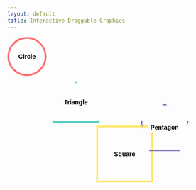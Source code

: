 ```yaml
---
layout: default
title: Interactive Draggable Graphics
---
```


<style>
    .shape-container {
        margin: 0;
        overflow: hidden;
        height: 100vh;
        position: relative;
        background: url('image.png') no-repeat center center;
        background-size: cover;
        cursor: grab;
    }

    .shape {
        position: absolute;
        cursor: grab;
        display: flex;
        justify-content: center;
        align-items: center;
        font-family: Arial, sans-serif;
        font-weight: bold;
        user-select: none;
    }

    .shape-label {
        background-color: white;
        color: black;
        padding: 2px 6px;
        border-radius: 3px;
        pointer-events: none; /* Allows clicks to pass through to shape */
    }

    #moving-circle {
        width: 80px;
        height: 80px;
        border: 4px solid #FF6B6B;
        border-radius: 50%;
        background-color: transparent;
        z-index: 4;
    }

    #triangle {
        width: 100px;
        height: 86px; /* height = width * √3/2 */
        clip-path: polygon(50% 0%, 0% 100%, 100% 100%);
        background-color: transparent;
        border: 4px solid #4ECDC4;
        top: 100px;
        left: 100px;
        z-index: 2;
    }

    #square {
        width: 120px;
        height: 120px;
        border: 4px solid #FFE66D;
        background-color: transparent;
        top: 200px;
        left: 200px;
        z-index: 1;
    }

    #pentagon {
        width: 100px;
        height: 100px;
        clip-path: polygon(50% 0%, 100% 38%, 82% 100%, 18% 100%, 0% 38%);
        background-color: transparent;
        border: 4px solid #7D70BA;
        top: 150px;
        left: 300px;
        z-index: 3;
    }
</style>

<div class="shape-container">
    <div id="moving-circle" class="shape">
        <div class="shape-label" contenteditable="true">Circle</div>
    </div>
    <div id="triangle" class="shape">
        <div class="shape-label" contenteditable="true">Triangle</div>
    </div>
    <div id="square" class="shape">
        <div class="shape-label" contenteditable="true">Square</div>
    </div>
    <div id="pentagon" class="shape">
        <div class="shape-label" contenteditable="true">Pentagon</div>
    </div>
</div>

<script>
    document.addEventListener('DOMContentLoaded', () => {
        const shapes = document.querySelectorAll('.shape');
        let activeShape = null;
        let offsetX, offsetY;
        let isEditingText = false;

        // Make all shapes draggable
        shapes.forEach(shape => {
            shape.addEventListener('mousedown', startDrag);
            
            // Handle double-click for text editing
            const label = shape.querySelector('.shape-label');
            label.addEventListener('dblclick', (e) => {
                e.stopPropagation();
                isEditingText = true;
                label.focus();
            });
            
            label.addEventListener('blur', () => {
                isEditingText = false;
            });
        });

        function startDrag(e) {
            if (isEditingText) return;
            
            activeShape = e.target.closest('.shape');
            if (!activeShape) return;
            
            // Calculate offset between mouse and shape's top-left corner
            const rect = activeShape.getBoundingClientRect();
            offsetX = e.clientX - rect.left;
            offsetY = e.clientY - rect.top;
            
            activeShape.style.cursor = 'grabbing';
            document.addEventListener('mousemove', dragShape);
            document.addEventListener('mouseup', stopDrag);
            e.preventDefault();
        }

        function dragShape(e) {
            if (!activeShape) return;
            
            activeShape.style.left = `${e.clientX - offsetX}px`;
            activeShape.style.top = `${e.clientY - offsetY}px`;
        }

        function stopDrag() {
            if (activeShape) {
                activeShape.style.cursor = 'grab';
                activeShape = null;
            }
            document.removeEventListener('mousemove', dragShape);
            document.removeEventListener('mouseup', stopDrag);
        }
    });
</script>
